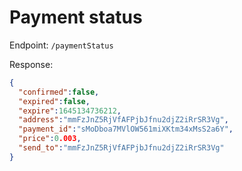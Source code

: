 # Payment status
Endpoint: `/paymentStatus`

Response: 
```json
{
  "confirmed":false,
  "expired":false,
  "expire":1645134736212,
  "address":"mmFzJnZ5RjVfAFPjbJfnu2djZ2iRrSR3Vg",
  "payment_id":"sMoDboa7MVlOW561miXKtm34xMsS2a6Y",
  "price":0.003,
  "send_to":"mmFzJnZ5RjVfAFPjbJfnu2djZ2iRrSR3Vg"
}
```
